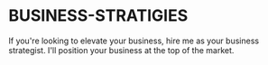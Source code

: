 # BUSINESS-STRATIGIES
If you're looking to elevate your business, hire me as your business strategist. I'll position your business at the top of the market.
